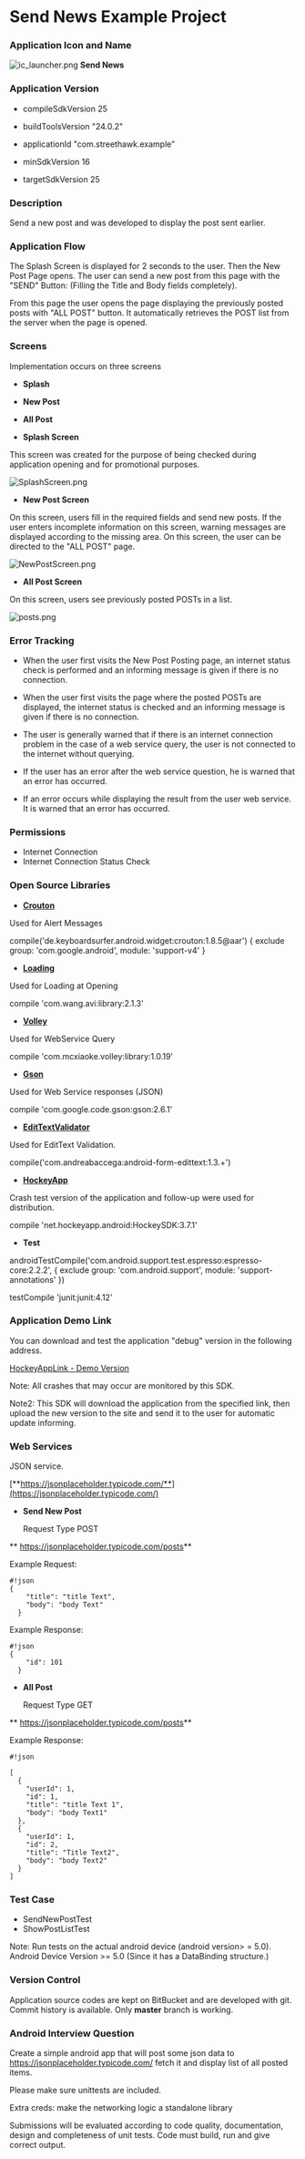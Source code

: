 # Send News Example Project #

### Application Icon and Name  ###

![ic_launcher.png](https://bitbucket.org/repo/4xpday/images/681013801-ic_launcher.png) **Send News**

### Application Version ###

* compileSdkVersion 25

* buildToolsVersion "24.0.2"
* applicationId "com.streethawk.example"

* minSdkVersion 16

* targetSdkVersion 25


### Description ###

Send a new post and was developed to display the post sent earlier.

### Application Flow  ###

The Splash Screen is displayed for 2 seconds to the user. Then the New Post Page opens. The user can send a new post from this page with the "SEND" Button: (Filling the Title and Body fields completely).

From this page the user opens the page displaying the previously posted posts with "ALL POST" button. It automatically retrieves the POST list from the server when the page is opened.


### Screens ###

Implementation occurs on three screens

* **Splash**
* **New Post**
* **All Post**

* **Splash Screen**

This screen was created for the purpose of being checked during application opening and for promotional purposes.

![SplashScreen.png](https://bitbucket.org/repo/4xpday/images/2450788905-SplashScreen.png)


* **New Post Screen**

On this screen, users fill in the required fields and send new posts. If the user enters incomplete information on this screen, warning messages are displayed according to the missing area.
On this screen, the user can be directed to the "ALL POST" page.


![NewPostScreen.png](https://bitbucket.org/repo/4xpday/images/896725399-NewPostScreen.png)

* **All Post Screen**

On this screen, users see previously posted POSTs in a list.

![posts.png](https://bitbucket.org/repo/4xpday/images/3453888552-posts.png)
### Error Tracking ###

* When the user first visits the New Post Posting page, an internet status check is performed and an informing message is given if there is no connection.

* When the user first visits the page where the posted POSTs are displayed, the internet status is checked and an informing message is given if there is no connection.

* The user is generally warned that if there is an internet connection problem in the case of a web service query, the user is not connected to the internet without querying.

* If the user has an error after the web service question, he is warned that an error has occurred.

* If an error occurs while displaying the result from the user web service.
It is warned that an error has occurred.

### Permissions ###

* Internet Connection
* Internet Connection Status Check

### Open Source Libraries  ###

* **[Crouton](https://github.com/keyboardsurfer/Crouton)**

Used for Alert Messages

compile('de.keyboardsurfer.android.widget:crouton:1.8.5@aar') {
    exclude group: 'com.google.android', module: 'support-v4'
}

* **[Loading](https://github.com/81813780/AVLoadingIndicatorView)**

Used for Loading at Opening

compile 'com.wang.avi:library:2.1.3'

* **[Volley](https://github.com/mcxiaoke/android-volley)**

Used for WebService Query

compile 'com.mcxiaoke.volley:library:1.0.19'

* **[Gson](https://github.com/google/gson)**

Used for Web Service responses (JSON)

compile 'com.google.code.gson:gson:2.6.1'

* **[EditTextValidator](https://github.com/vekexasia/android-edittext-validator)**

Used for EditText Validation.

compile('com.andreabaccega:android-form-edittext:1.3.+')

* **[HockeyApp](https://hockeyapp.net)**

Crash test version of the application and follow-up were used for distribution.
 
compile 'net.hockeyapp.android:HockeySDK:3.7.1'

* **Test** 

androidTestCompile('com.android.support.test.espresso:espresso-core:2.2.2', {
    exclude group: 'com.android.support', module: 'support-annotations'
})


testCompile 'junit:junit:4.12'

### Application Demo Link ###

You can download and test the application "debug" version in the following address.

[HockeyAppLink - Demo Version
](https://rink.hockeyapp.net/apps/e1b1aa793e7241488c2d586d8e4778f0/)


Note: All crashes that may occur are monitored by this SDK.

Note2: This SDK will download the application from the specified link, then upload the new version to the site and send it to the user for automatic update informing.


### Web Services ###

JSON service.

[**https://jsonplaceholder.typicode.com/**](https://jsonplaceholder.typicode.com/)

 * **Send New Post**  
  
   Request Type POST

  ** https://jsonplaceholder.typicode.com/posts**

Example Request:

```
#!json
{
    "title": "title Text",
    "body": "body Text"
  }
```

Example Response:

```
#!json
{
    "id": 101
  }
```




 * **All Post** 

   Request Type GET

  ** https://jsonplaceholder.typicode.com/posts**

Example Response:


```
#!json

[
  {
    "userId": 1,
    "id": 1,
    "title": "title Text 1",
    "body": "body Text1"
  },
  {
    "userId": 1,
    "id": 2,
    "title": "Title Text2",
    "body": "body Text2"
  }
]
```

### Test Case  ###
 
 * SendNewPostTest
 * ShowPostListTest

Note: Run tests on the actual android device (android version> = 5.0). 
    Android Device Version >= 5.0  (Since it has a DataBinding structure.)

### Version Control  ###

Application source codes are kept on BitBucket and are developed with git.
Commit history is available.
Only **master** branch is working.

###  Android Interview Question  ### 
Create a simple android app that will post some json data to https://jsonplaceholder.typicode.com/ fetch it and display list of all posted items.

Please make sure unittests are included.

Extra creds: make the networking logic a standalone library

Submissions will be evaluated according to code quality, documentation, design and completeness of unit tests. Code must build, run and give correct output.
